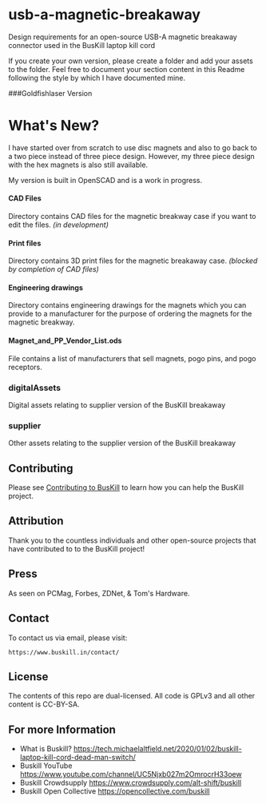 # usb-a-magnetic-breakaway

Design requirements for an open-source USB-A magnetic breakaway connector used in the BusKill laptop kill cord 

If you create your own version, please create a folder and add your assets to the folder. Feel free to document your section content in this Readme following the style by which I have documented mine.

###Goldfishlaser Version

#  What's New?

I have started over from scratch to use disc magnets and also to go back to a two piece instead of three piece design. However, my three piece design with the hex magnets is also still available. 

My version is built in OpenSCAD and is a work in progress. 

#### CAD Files

Directory contains CAD files for the magnetic breakway case if you want to edit the files. *(in development)*

#### Print files

Directory contains 3D print files for the magnetic breakaway case. *(blocked by completion of CAD files)*

#### Engineering drawings

Directory contains engineering drawings for the magnets which you can provide to a manufacturer for the purpose of ordering the magnets for the magnetic breakway.

#### Magnet_and_PP_Vendor_List.ods

File contains a list of manufacturers that sell magnets, pogo pins, and pogo receptors. 

### digitalAssets

Digital assets relating to supplier version of the BusKill breakaway

### supplier

Other assets relating to the supplier version of the BusKill breakaway

## Contributing

Please see [Contributing to BusKill](https://docs.buskill.in/buskill-app/en/stable/contributing.html) to learn how you can help the BusKill project.

## Attribution

Thank you to the countless individuals and other open-source projects that have contributed to to the BusKill project!

## Press

As seen on PCMag, Forbes, ZDNet, & Tom's Hardware.

## Contact

To contact us via email, please visit:

    https://www.buskill.in/contact/

## License

The contents of this repo are dual-licensed. All code is GPLv3 and all other content is CC-BY-SA.

## For more Information

* What is Buskill? https://tech.michaelaltfield.net/2020/01/02/buskill-laptop-kill-cord-dead-man-switch/
* Buskill YouTube https://www.youtube.com/channel/UC5Njxb027m2OmrocrH33oew
* Buskill Crowdsupply https://www.crowdsupply.com/alt-shift/buskill
* Buskill Open Collective https://opencollective.com/buskill



